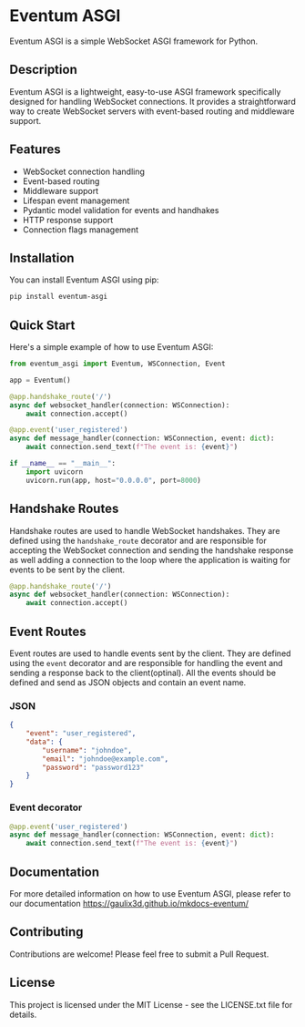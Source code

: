 # Eventum ASGI

Eventum ASGI is a simple WebSocket ASGI framework for Python.

## Description

Eventum ASGI is a lightweight, easy-to-use ASGI framework specifically designed for handling WebSocket connections. It provides a straightforward way to create WebSocket servers with event-based routing and middleware support.

## Features

- WebSocket connection handling
- Event-based routing
- Middleware support
- Lifespan event management
- Pydantic model validation for events and handhakes
- HTTP response support
- Connection flags management


## Installation

You can install Eventum ASGI using pip:

```bash
pip install eventum-asgi
```
## Quick Start


Here's a simple example of how to use Eventum ASGI:
```python
from eventum_asgi import Eventum, WSConnection, Event

app = Eventum()

@app.handshake_route('/')
async def websocket_handler(connection: WSConnection):
    await connection.accept()

@app.event('user_registered')
async def message_handler(connection: WSConnection, event: dict):
    await connection.send_text(f"The event is: {event}")

if __name__ == "__main__":
    import uvicorn
    uvicorn.run(app, host="0.0.0.0", port=8000)
```

## Handshake Routes
Handshake routes are used to handle WebSocket handshakes. They are defined using the `handshake_route` decorator and are responsible for accepting the WebSocket connection and sending the handshake response as well adding a connection to the loop where the application is waiting for events to be sent by the client.

```python
@app.handshake_route('/')
async def websocket_handler(connection: WSConnection):
    await connection.accept()
```

## Event Routes
Event routes are used to handle events sent by the client. They are defined using the `event` decorator and are responsible for handling the event and sending a response back to the client(optinal). All the events should be defined and send as JSON objects and contain an event name.

### JSON
```json
{
    "event": "user_registered",
    "data": {
        "username": "johndoe",
        "email": "johndoe@example.com",
        "password": "password123"
    }
}
```

### Event decorator
```python
@app.event('user_registered')
async def message_handler(connection: WSConnection, event: dict):
    await connection.send_text(f"The event is: {event}")
```

## Documentation
For more detailed information on how to use Eventum ASGI, please refer to our documentation https://gaulix3d.github.io/mkdocs-eventum/

## Contributing
Contributions are welcome! Please feel free to submit a Pull Request.

## License
This project is licensed under the MIT License - see the LICENSE.txt file for details.